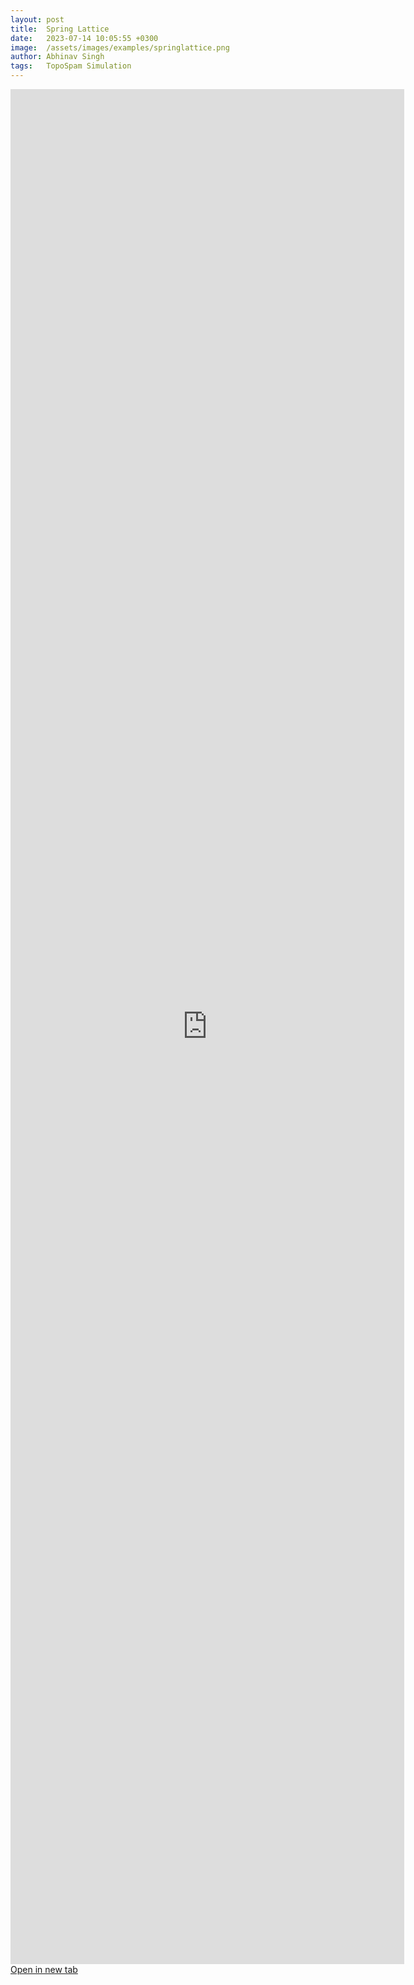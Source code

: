 ```yaml
---
layout: post
title:  Spring Lattice
date:   2023-07-14 10:05:55 +0300
image:  /assets/images/examples/springlattice.png
author: Abhinav Singh
tags:   TopoSpam Simulation
---
```

<iframe src="https://nbviewer.jupyter.org/github/abhinavsns/topospam/blob/main/examples/SpringLattice.ipynb" width="125%" height="3000px" frameborder="0"></iframe>
<br>
<a href="https://github.com/abhinavsns/topospam/blob/main/examples/SpringLattice.ipynb" target="_blank" class="btn btn-primary">Open in new tab</a>